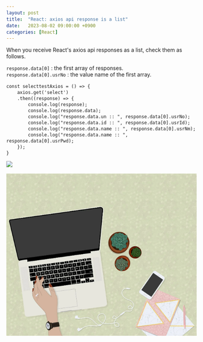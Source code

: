 ```yaml
---
layout: post
title:  "React: axios api response is a list"
date:   2023-08-02 09:00:00 +0900
categories: [React]
---
```


When you receive React's axios api responses as a list, check them as follows.   
   
`response.data[0]` : the first array of responses.   
`response.data[0].usrNo` : the value name of the first array.   
   
```react
const selecttestAxios = () => {
    axios.get('select')
    .then((response) => {
        console.log(response);
        console.log(response.data);
        console.log("response.data.un :: ", response.data[0].usrNo);
        console.log("response.data.id :: ", response.data[0].usrId);
        console.log("response.data.name :: ", response.data[0].usrNm);
        console.log("response.data.name :: ", response.data[0].usrPwd);
    });
}
```


<img src="https://th.bing.com/th?id=ORMS.940b39079df29728d2d4883226a4a05f&pid=Wdp&w=300&h=156&qlt=90&c=1&rs=1&dpr=1&p=0" />


![대체 텍스트](/_assets/profile.png)

